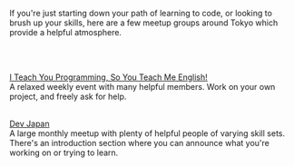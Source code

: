 If you're just starting down your path of learning to code, or looking to brush up your skills, here are a few meetup groups around Tokyo which provide a helpful atmosphere.

<br/><br/>

<a href="https://www.meetup.com/i-teach-you-programming-so-you-teach-me-english/" target="_blank">I Teach You Programming, So You Teach Me English!</a>
<br/>A relaxed weekly event with many helpful members. Work on your own project, and freely ask for help.
<br/><br/>

<a href="https://www.meetup.com/devjapan/" target="_blank">Dev Japan</a>
<br/>A large monthly meetup with plenty of helpful people of varying skill sets. There's an introduction section where you can announce what you're working on or trying to learn.
<br/><br/>
